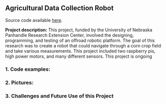## Agricultural Data Collection Robot

Source code available [here](https://github.com/danielsmith1313/nasa-ne-2019).

**Project description:** This project, funded by the University of Nebraska Panhandle Research Extension Center, involved the designing, programming, and testing of an offroad robotic platform. The goal of this research was to create a robot that could navigate through a corn crop field and take various measurements. This project included two raspberry pis, high power motors, and many different sensors. This project is ongoing

### 1. Code examples:

### 2. Pictures:

### 3. Challenges and Future Use of this Project